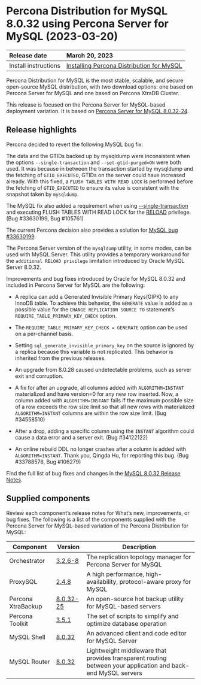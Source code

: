 # Percona Distribution for MySQL 8.0.32 using Percona Server for MySQL (2023-03-20)

| Release date         | March 20, 2023 |
| :--------------      | :--------------- |
| Install instructions | [Installing Percona Distribution for MySQL](installing.md)|

Percona Distribution for MySQL is the most stable, scalable, and secure open-source MySQL distribution, with two download options: one based on Percona Server for MySQL and one based on Percona XtraDB Cluster.

This release is focused on the Percona Server for MySQL-based deployment variation. It is based on [Percona Server for MySQL 8.0.32-24](https://www.percona.com/doc/percona-server/8.0/release-notes/8.0.32-24.html).

## Release highlights

Percona decided to revert the following MySQL bug fix:

The data and the GTIDs backed up by mysqldump were inconsistent when the options `--single-transaction` and `--set-gtid-purged=ON` were both used. It was because in between the transaction started by mysqldump and the fetching of `GTID_EXECUTED`, GTIDs on the server could have increased already. With this fixed, a `FLUSH TABLES WITH READ LOCK` is performed before the fetching of `GTID_EXECUTED` to ensure its value is consistent with the snapshot taken by `mysqldump`.

The MySQL fix also added a requirement when using [--single-transaction](https://dev.mysql.com/doc/refman/8.0/en/mysqldump.html#option_mysqldump_single-transaction) and executing FLUSH TABLES WITH READ LOCK for the [RELOAD](https://dev.mysql.com/doc/refman/8.0/en/privileges-provided.html#priv_reload) privilege. (Bug #33630199, Bug #105761)

The current Percona decision also provides a solution for [MySQL bug #33630199](https://bugs.mysql.com/bug.php?id=109701). 

The Percona Server version of the `mysqldump` utility, in some modes, can be used with MySQL Server. This utility provides a temporary workaround for the `additional RELOAD privilege` limitation introduced by Oracle MySQL Server 8.0.32.

Improvements and bug fixes introduced by Oracle for MySQL 8.0.32 and included in Percona Server for MySQL are the following:

* A replica can add a Generated Invisible Primary Keys(GIPK) to any InnoDB table. To achieve this behavior, the `GENERATE` value is added as a possible value for the `CHANGE REPLICATION SOURCE TO` statement’s `REQUIRE_TABLE_PRIMARY_KEY_CHECK` option.

* The `REQUIRE_TABLE_PRIMARY_KEY_CHECK = GENERATE` option can be used on a per-channel basis.

* Setting `sql_generate_invisible_primary_key` on the source is ignored by a replica because this variable is not replicated. This behavior is inherited from the previous releases.

* An upgrade from 8.0.28 caused undetectable problems, such as server exit and corruption.

* A fix for after an upgrade, all columns added with `ALGORITHM=INSTANT` materialized and have version=0 for any new row inserted. Now, a column added with `ALGORITHM=INSTANT` fails if the maximum possible size of a row exceeds the row size limit so that all new rows with materialized `ALGORITHM=INSTANT` columns are within the row size limit. (Bug #34558510)

* After a drop, adding a specific column using the `INSTANT` algorithm could cause a data error and a server exit. (Bug #34122122)

* An online rebuild DDL no longer crashes after a column is added with `ALGORITHM=INSTANT`. Thank you, Qingda Hu, for reporting this bug. (Bug #33788578, Bug #106279)

Find the full list of bug fixes and changes in the [MySQL 8.0.32 Release Notes](https://dev.mysql.com/doc/relnotes/mysql/8.0/en/news-8-0-32.html).

## Supplied components

Review each component’s release notes for What’s new, improvements, or bug fixes. The following is a list of the components supplied with the Percona Server for MySQL-based variation of the Percona Distribution for MySQL:

| Component           | Version   | Description                                |
| ------------------- | --------- | -------------------------------------------|
| Orchestrator        | [3.2.6-8](https://github.com/percona/orchestrator/releases/tag/v3.2.6-8)     | The replication topology manager for Percona Server for MySQL|
| ProxySQL            | [2.4.8](https://docs.percona.com/proxysql/2.4.8.html)     | A high performance, high-availability, protocol-aware proxy for MySQL|
| Percona XtraBackup  | [8.0.32-25](https://docs.percona.com/percona-xtrabackup/8.0/release-notes/8.0/8.0.32-25.0.html)| An open-source hot backup utility for MySQL-based servers|
| Percona Toolkit     | [3.5.1](https://www.percona.com/doc/percona-toolkit/LATEST/release_notes.html#v3-5-1-released-2022-11-28)     | The set of scripts to simplify and optimize database operation|
| MySQL Shell         | [8.0.32](https://dev.mysql.com/doc/relnotes/mysql-shell/8.0/en/news-8-0-32.html)    | An advanced client and code editor for MySQL Server|
| MySQL Router        | [8.0.32](https://dev.mysql.com/doc/relnotes/mysql-router/en/news-8-0-32.html)    | Lightweight middleware that provides transparent routing between your application and back-end MySQL servers|

